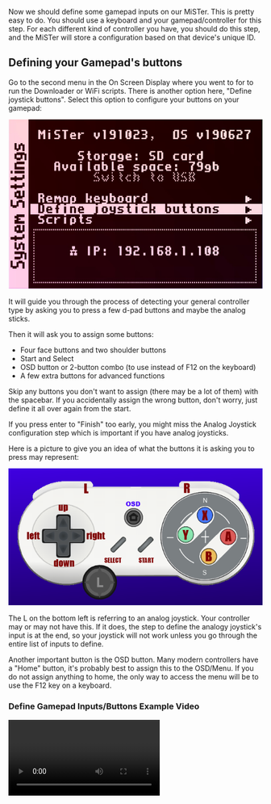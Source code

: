 Now we should define some gamepad inputs on our MiSTer. This is pretty easy to do. You should use a keyboard and your gamepad/controller for this step. For each different kind of controller you have, you should do this step, and the MiSTer will store a configuration based on that device's unique ID.

## Defining your Gamepad's buttons
Go to the second menu in the On Screen Display where you went to for to run the Downloader or WiFi scripts. There is another option here, "Define joystick buttons". Select this option to configure your buttons on your gamepad:

![Define your gamepad!](img/define-joystick.png)

It will guide you through the process of detecting your general controller type by asking you to press a few d-pad buttons and maybe the analog sticks. 

Then it will ask you to assign some buttons:

* Four face buttons and two shoulder buttons
* Start and Select
* OSD button or 2-button combo (to use instead of F12 on the keyboard)
* A few extra buttons for advanced functions

Skip any buttons you don't want to assign (there may be a lot of them) with the spacebar. If you accidentally assign the wrong button, don't worry, just define it all over again from the start.

If you press enter to "Finish" too early, you might miss the Analog Joystick configuration step which is important if you have analog joysticks.

Here is a picture to give you an idea of what the buttons it is asking you to press may represent:

![MiSTer Controller Setup](img/controller-layout.png)

The L on the bottom left is referring to an analog joystick. Your controller may or may not have this. If it does, the step to define the analogy joystick's input is at the end, so your joystick will not work unless you go through the entire list of inputs to define.

Another important button is the OSD button. Many modern controllers have a "Home" button, it's probably best to assign this to the OSD/Menu. If you do not assign anything to home, the only way to access the menu will be to use the F12 key on a keyboard.

### Define Gamepad Inputs/Buttons Example Video
![type:video](videos/define-gamepad.mp4)
